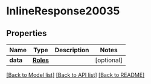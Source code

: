 # InlineResponse20035

## Properties
Name | Type | Description | Notes
------------ | ------------- | ------------- | -------------
**data** | [**Roles**](Roles.md) |  | [optional] 

[[Back to Model list]](../README.md#documentation-for-models) [[Back to API list]](../README.md#documentation-for-api-endpoints) [[Back to README]](../README.md)

